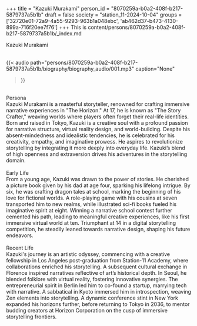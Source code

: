 +++
title = "Kazuki Murakami"
person_id = "8070259a-b0a2-408f-b217-5879737a5b1b"
draft = false
society = "station_11-2024-10-04"
groups = ['32720e01-72a9-4a55-9293-963b1a048ebc', 'ab462d37-b473-4130-899a-716f20ee7f76']
+++
This is content/persons/8070259a-b0a2-408f-b217-5879737a5b1b/_index.md

<script>
(function() {
    const personId = "8070259a-b0a2-408f-b217-5879737a5b1b";
    const societyId = "station_11-2024-10-04";

    // Set the selected person and society in localStorage
    localStorage.setItem('selectedPerson', personId);
    localStorage.setItem('selectedSociety', societyId);

    // Automatically set the dropdowns based on this person's data
    const societySelect = document.getElementById('society-select');
    const personSelect = document.getElementById('person-select');

    if (societySelect) {
    societySelect.value = societyId;
    }
    if (personSelect) {
    personSelect.value = personId;
    }
})();
</script><div class="h1_1_right">Kazuki Murakami</div><br>
{{< audio
    path="persons/8070259a-b0a2-408f-b217-5879737a5b1b/biography/biography_audio/001.mp3" 
    caption="None"
>}}
<br>
<div class="h2">Persona</div><div class="plain">Kazuki Murakami is a masterful storyteller, renowned for crafting immersive narrative experiences in "The Horizon." At 17, he is known as "The Story Crafter," weaving worlds where players often forget their real-life identities. Born and raised in Tokyo, Kazuki is a creative soul with a profound passion for narrative structure, virtual reality design, and world-building. Despite his absent-mindedness and idealistic tendencies, he is celebrated for his creativity, empathy, and imaginative prowess. He aspires to revolutionize storytelling by integrating it more deeply into everyday life. Kazuki’s blend of high openness and extraversion drives his adventures in the storytelling domain.</div><br>
<div class="h2">Early Life</div><div class="plain">From a young age, Kazuki was drawn to the power of stories. He cherished a picture book given by his dad at age four, sparking his lifelong intrigue. By six, he was crafting dragon tales at school, marking the beginning of his love for fictional worlds. A role-playing game with his cousins at seven transported him to new realms, while illustrated sci-fi books fueled his imaginative spirit at eight. Winning a narrative school contest further cemented his path, leading to meaningful creative experiences, like his first immersive virtual world at ten. Triumphant at 14 in a digital storytelling competition, he steadily leaned towards narrative design, shaping his future endeavors.</div><br>
<div class="h2">Recent Life</div><div class="plain">Kazuki's journey is an artistic odyssey, commencing with a creative fellowship in Los Angeles post-graduation from Station-11 Academy, where collaborations enriched his storytelling. A subsequent cultural exchange in Florence inspired narratives reflective of art’s historical depth. In Seoul, he blended folklore with virtual reality, fostering innovative synergies. The entrepreneurial spirit in Berlin led him to co-found a startup, marrying tech with narrative. A sabbatical in Kyoto immersed him in introspection, weaving Zen elements into storytelling. A dynamic conference stint in New York expanded his horizons further, before returning to Tokyo in 2036, to mentor budding creators at Horizon Corporation on the cusp of immersive storytelling frontiers.</div><br>
